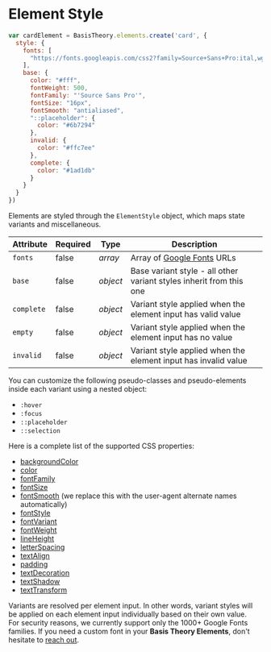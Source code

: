 # Element Style

```jsx
var cardElement = BasisTheory.elements.create('card', {
  style: {
    fonts: [
      "https://fonts.googleapis.com/css2?family=Source+Sans+Pro:ital,wght@0,200;0,300;0,400;0,600;0,700;0,900;1,200;1,300;1,400;1,600;1,700;1,900&display=swap"
    ],
    base: {
      color: "#fff",
      fontWeight: 500,
      fontFamily: "'Source Sans Pro'",
      fontSize: "16px",
      fontSmooth: "antialiased",
      "::placeholder": {
        color: "#6b7294"
      },
      invalid: {
        color: "#ffc7ee"
      },
      complete: {
        color: "#1ad1db"
      }
    }
  }
})
```

Elements are styled through the `ElementStyle` object, which maps state variants and miscellaneous.

Attribute  | Required | Type                   | Description
---------- | -------- | ----------------       | -----------
`fonts`    | false    | *array*                | Array of <a href="https://fonts.google.com/" target="_blank">Google Fonts</a> URLs
`base`     | false    | *object*               | Base variant style - all other variant styles inherit from this one
`complete` | false    | *object*               | Variant style applied when the element input has valid value
`empty`    | false    | *object*               | Variant style applied when the element input has no value
`invalid`  | false    | *object*               | Variant style applied when the element input has invalid value

You can customize the following pseudo-classes and pseudo-elements inside each variant using a nested object:

- `:hover`
- `:focus`
- `::placeholder`
- `::selection`

Here is a complete list of the supported CSS properties:

- <a href="https://developer.mozilla.org/en-US/docs/Web/CSS/background-color" target="_blank">backgroundColor</a>
- <a href="https://developer.mozilla.org/en-US/docs/Web/CSS/color" target="_blank">color</a>
- <a href="https://developer.mozilla.org/en-US/docs/Web/CSS/font-family" target="_blank">fontFamily</a>
- <a href="https://developer.mozilla.org/en-US/docs/Web/CSS/font-size" target="_blank">fontSize</a>
- <a href="https://developer.mozilla.org/en-US/docs/Web/CSS/font-smooth" target="_blank">fontSmooth</a> (we replace this with the user-agent alternate names automatically)
- <a href="https://developer.mozilla.org/en-US/docs/Web/CSS/font-style" target="_blank">fontStyle</a>
- <a href="https://developer.mozilla.org/en-US/docs/Web/CSS/font-variant" target="_blank">fontVariant</a>
- <a href="https://developer.mozilla.org/en-US/docs/Web/CSS/font-weight" target="_blank">fontWeight</a>
- <a href="https://developer.mozilla.org/en-US/docs/Web/CSS/line-height" target="_blank">lineHeight</a>
- <a href="https://developer.mozilla.org/en-US/docs/Web/CSS/letter-spacing" target="_blank">letterSpacing</a>
- <a href="https://developer.mozilla.org/en-US/docs/Web/CSS/text-align" target="_blank">textAlign</a>
- <a href="https://developer.mozilla.org/en-US/docs/Web/CSS/padding" target="_blank">padding</a>
- <a href="https://developer.mozilla.org/en-US/docs/Web/CSS/text-decoration" target="_blank">textDecoration</a>
- <a href="https://developer.mozilla.org/en-US/docs/Web/CSS/text-shadow" target="_blank">textShadow</a>
- <a href="https://developer.mozilla.org/en-US/docs/Web/CSS/text-transform" target="_blank">textTransform</a>


<aside class="notice">
  <span>Variants are resolved per element input. In other words, variant styles will be applied on each element input individually based on their own value.</span>
</aside>

<aside class="warning">
  <span>For security reasons, we currently support only the 1000+ Google Fonts families. If you need a custom font in your <strong>Basis Theory Elements</strong>, don't hesitate to <a href="mailto:support@basistheory.com">reach out</a>.</span>
</aside>
